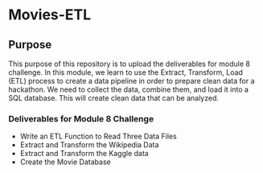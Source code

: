 # Movies-ETL

## Purpose

This purpose of this repository is to upload the deliverables for module 8 challenge. In this module, we learn to use the Extract, Transform, Load (ETL) process to create a data pipeline in order to prepare clean data for a hackathon. We need to collect the data, combine them, and load it into a SQL database. This will create clean data that can be analyzed.

### Deliverables for Module 8 Challenge
- Write an ETL Function to Read Three Data Files
- Extract and Transform the Wikipedia Data
- Extract and Transform the Kaggle data
- Create the Movie Database
